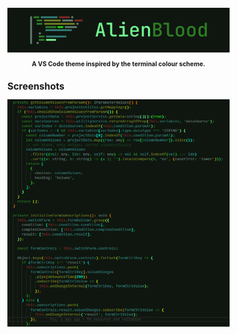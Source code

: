 ![](images/banner.png)

<p align="center"><b>A VS Code theme inspired by the terminal colour scheme.</b></p>

## Screenshots

![](images/screenshots/typescript-closeup.png)
